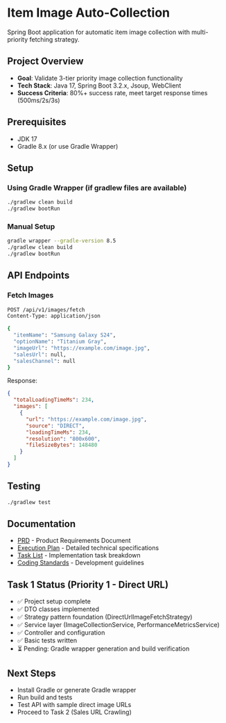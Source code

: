 # Item Image Auto-Collection

Spring Boot application for automatic item image collection with multi-priority fetching strategy.

## Project Overview
- **Goal**: Validate 3-tier priority image collection functionality
- **Tech Stack**: Java 17, Spring Boot 3.2.x, Jsoup, WebClient
- **Success Criteria**: 80%+ success rate, meet target response times (500ms/2s/3s)

## Prerequisites
- JDK 17
- Gradle 8.x (or use Gradle Wrapper)

## Setup

### Using Gradle Wrapper (if gradlew files are available)
```bash
./gradlew clean build
./gradlew bootRun
```

### Manual Setup
```bash
gradle wrapper --gradle-version 8.5
./gradlew clean build
./gradlew bootRun
```

## API Endpoints

### Fetch Images
```bash
POST /api/v1/images/fetch
Content-Type: application/json

{
  "itemName": "Samsung Galaxy S24",
  "optionName": "Titanium Gray",
  "imageUrl": "https://example.com/image.jpg",
  "salesUrl": null,
  "salesChannel": null
}
```

Response:
```json
{
  "totalLoadingTimeMs": 234,
  "images": [
    {
      "url": "https://example.com/image.jpg",
      "source": "DIRECT",
      "loadingTimeMs": 234,
      "resolution": "800x600",
      "fileSizeBytes": 148480
    }
  ]
}
```

## Testing
```bash
./gradlew test
```

## Documentation
- [PRD](./prd.md) - Product Requirements Document
- [Execution Plan](./execution.md) - Detailed technical specifications
- [Task List](./task.md) - Implementation task breakdown
- [Coding Standards](./CLAUDE.md) - Development guidelines

## Task 1 Status (Priority 1 - Direct URL)
- ✅ Project setup complete
- ✅ DTO classes implemented
- ✅ Strategy pattern foundation (DirectUrlImageFetchStrategy)
- ✅ Service layer (ImageCollectionService, PerformanceMetricsService)
- ✅ Controller and configuration
- ✅ Basic tests written
- ⏳ Pending: Gradle wrapper generation and build verification

## Next Steps
- Install Gradle or generate Gradle wrapper
- Run build and tests
- Test API with sample direct image URLs
- Proceed to Task 2 (Sales URL Crawling)